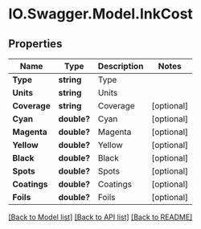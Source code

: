 # IO.Swagger.Model.InkCost
## Properties

Name | Type | Description | Notes
------------ | ------------- | ------------- | -------------
**Type** | **string** | Type | 
**Units** | **string** | Units | 
**Coverage** | **string** | Coverage | [optional] 
**Cyan** | **double?** | Cyan | [optional] 
**Magenta** | **double?** | Magenta | [optional] 
**Yellow** | **double?** | Yellow | [optional] 
**Black** | **double?** | Black | [optional] 
**Spots** | **double?** | Spots | [optional] 
**Coatings** | **double?** | Coatings | [optional] 
**Foils** | **double?** | Foils | [optional] 

[[Back to Model list]](../README.md#documentation-for-models) [[Back to API list]](../README.md#documentation-for-api-endpoints) [[Back to README]](../README.md)

